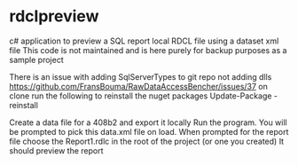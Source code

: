 # rdclpreview
c# application to preview a SQL report local RDCL file using a dataset xml file
This code is not maintained and is here purely for backup purposes as a sample project

There is an issue with adding SqlServerTypes to git repo not adding dlls
https://github.com/FransBouma/RawDataAccessBencher/issues/37
on clone run the following to reinstall the nuget packages
Update-Package -reinstall

Create a data file for a 408b2 and export it locally
Run the program. You will be prompted to pick this data.xml file on load.
When prompted for the report file choose the Report1.rdlc in the root of the project (or one you created)
It should preview the report